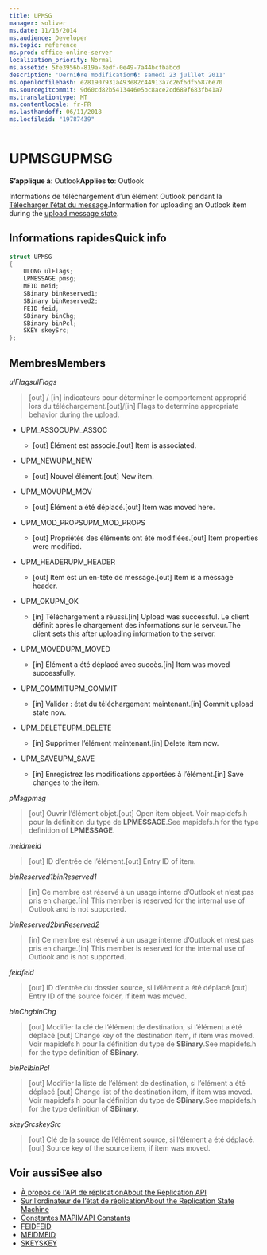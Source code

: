 ```yaml
---
title: UPMSG
manager: soliver
ms.date: 11/16/2014
ms.audience: Developer
ms.topic: reference
ms.prod: office-online-server
localization_priority: Normal
ms.assetid: 5fe3956b-819a-3edf-0e49-7a44bcfbabcd
description: 'Derni�re modification�: samedi 23 juillet 2011'
ms.openlocfilehash: e281907931a493e82c44913a7c26f6df55876e70
ms.sourcegitcommit: 9d60cd82b5413446e5bc8ace2cd689f683fb41a7
ms.translationtype: MT
ms.contentlocale: fr-FR
ms.lasthandoff: 06/11/2018
ms.locfileid: "19787439"
---
```

# <a name="upmsg"></a><span data-ttu-id="d44db-103">UPMSG</span><span class="sxs-lookup"><span data-stu-id="d44db-103">UPMSG</span></span>

<span data-ttu-id="d44db-104">**S’applique à**: Outlook</span><span class="sxs-lookup"><span data-stu-id="d44db-104">**Applies to**: Outlook</span></span> 
  
<span data-ttu-id="d44db-105">Informations de téléchargement d’un élément Outlook pendant la [Télécharger l’état du message](upload-message-state.md).</span><span class="sxs-lookup"><span data-stu-id="d44db-105">Information for uploading an Outlook item during the [upload message state](upload-message-state.md).</span></span>
  
## <a name="quick-info"></a><span data-ttu-id="d44db-106">Informations rapides</span><span class="sxs-lookup"><span data-stu-id="d44db-106">Quick info</span></span>

```cpp
struct UPMSG 
{ 
    ULONG ulFlags; 
    LPMESSAGE pmsg; 
    MEID meid; 
    SBinary binReserved1; 
    SBinary binReserved2; 
    FEID feid; 
    SBinary binChg; 
    SBinary binPcl; 
    SKEY skeySrc; 
};
```

## <a name="members"></a><span data-ttu-id="d44db-107">Membres</span><span class="sxs-lookup"><span data-stu-id="d44db-107">Members</span></span>

 <span data-ttu-id="d44db-108">_ulFlags_</span><span class="sxs-lookup"><span data-stu-id="d44db-108">_ulFlags_</span></span>
  
> <span data-ttu-id="d44db-109">[out] / [in] indicateurs pour déterminer le comportement approprié lors du téléchargement.</span><span class="sxs-lookup"><span data-stu-id="d44db-109">[out]/[in] Flags to determine appropriate behavior during the upload.</span></span> 
    
  - <span data-ttu-id="d44db-110">UPM_ASSOC</span><span class="sxs-lookup"><span data-stu-id="d44db-110">UPM_ASSOC</span></span>
    
    - <span data-ttu-id="d44db-111">[out] Élément est associé.</span><span class="sxs-lookup"><span data-stu-id="d44db-111">[out] Item is associated.</span></span>
    
  - <span data-ttu-id="d44db-112">UPM_NEW</span><span class="sxs-lookup"><span data-stu-id="d44db-112">UPM_NEW</span></span>
    
    - <span data-ttu-id="d44db-113">[out] Nouvel élément.</span><span class="sxs-lookup"><span data-stu-id="d44db-113">[out] New item.</span></span> 
    
  - <span data-ttu-id="d44db-114">UPM_MOV</span><span class="sxs-lookup"><span data-stu-id="d44db-114">UPM_MOV</span></span>
    
    - <span data-ttu-id="d44db-115">[out] Élément a été déplacé.</span><span class="sxs-lookup"><span data-stu-id="d44db-115">[out] Item was moved here.</span></span>
    
  - <span data-ttu-id="d44db-116">UPM_MOD_PROPS</span><span class="sxs-lookup"><span data-stu-id="d44db-116">UPM_MOD_PROPS</span></span>
    
    - <span data-ttu-id="d44db-117">[out] Propriétés des éléments ont été modifiées.</span><span class="sxs-lookup"><span data-stu-id="d44db-117">[out] Item properties were modified.</span></span>
    
  - <span data-ttu-id="d44db-118">UPM_HEADER</span><span class="sxs-lookup"><span data-stu-id="d44db-118">UPM_HEADER</span></span>
    
    - <span data-ttu-id="d44db-119">[out] Item est un en-tête de message.</span><span class="sxs-lookup"><span data-stu-id="d44db-119">[out] Item is a message header.</span></span>
    
  - <span data-ttu-id="d44db-120">UPM_OK</span><span class="sxs-lookup"><span data-stu-id="d44db-120">UPM_OK</span></span>
    
    - <span data-ttu-id="d44db-121">[in] Téléchargement a réussi.</span><span class="sxs-lookup"><span data-stu-id="d44db-121">[in] Upload was successful.</span></span> <span data-ttu-id="d44db-122">Le client définit après le chargement des informations sur le serveur.</span><span class="sxs-lookup"><span data-stu-id="d44db-122">The client sets this after uploading information to the server.</span></span>
    
  - <span data-ttu-id="d44db-123">UPM_MOVED</span><span class="sxs-lookup"><span data-stu-id="d44db-123">UPM_MOVED</span></span>
    
    - <span data-ttu-id="d44db-124">[in] Élément a été déplacé avec succès.</span><span class="sxs-lookup"><span data-stu-id="d44db-124">[in] Item was moved successfully.</span></span>
    
  - <span data-ttu-id="d44db-125">UPM_COMMIT</span><span class="sxs-lookup"><span data-stu-id="d44db-125">UPM_COMMIT</span></span>
    
    - <span data-ttu-id="d44db-126">[in] Valider : état du téléchargement maintenant.</span><span class="sxs-lookup"><span data-stu-id="d44db-126">[in] Commit upload state now.</span></span>
    
  - <span data-ttu-id="d44db-127">UPM_DELETE</span><span class="sxs-lookup"><span data-stu-id="d44db-127">UPM_DELETE</span></span>
    
    - <span data-ttu-id="d44db-128">[in] Supprimer l’élément maintenant.</span><span class="sxs-lookup"><span data-stu-id="d44db-128">[in] Delete item now.</span></span>
    
  - <span data-ttu-id="d44db-129">UPM_SAVE</span><span class="sxs-lookup"><span data-stu-id="d44db-129">UPM_SAVE</span></span>
    
    - <span data-ttu-id="d44db-130">[in] Enregistrez les modifications apportées à l’élément.</span><span class="sxs-lookup"><span data-stu-id="d44db-130">[in] Save changes to the item.</span></span>
    
<span data-ttu-id="d44db-131">_pMsg_</span><span class="sxs-lookup"><span data-stu-id="d44db-131">_pmsg_</span></span>
  
> <span data-ttu-id="d44db-132">[out] Ouvrir l’élément objet.</span><span class="sxs-lookup"><span data-stu-id="d44db-132">[out] Open item object.</span></span> <span data-ttu-id="d44db-133">Voir mapidefs.h pour la définition du type de **LPMESSAGE**.</span><span class="sxs-lookup"><span data-stu-id="d44db-133">See mapidefs.h for the type definition of **LPMESSAGE**.</span></span> 
    
<span data-ttu-id="d44db-134">_meid_</span><span class="sxs-lookup"><span data-stu-id="d44db-134">_meid_</span></span>
  
> <span data-ttu-id="d44db-135">[out] ID d’entrée de l’élément.</span><span class="sxs-lookup"><span data-stu-id="d44db-135">[out] Entry ID of item.</span></span>
    
<span data-ttu-id="d44db-136">_binReserved1_</span><span class="sxs-lookup"><span data-stu-id="d44db-136">_binReserved1_</span></span>
  
> <span data-ttu-id="d44db-137">[in] Ce membre est réservé à un usage interne d’Outlook et n’est pas pris en charge.</span><span class="sxs-lookup"><span data-stu-id="d44db-137">[in] This member is reserved for the internal use of Outlook and is not supported.</span></span> 
    
<span data-ttu-id="d44db-138">_binReserved2_</span><span class="sxs-lookup"><span data-stu-id="d44db-138">_binReserved2_</span></span>
  
> <span data-ttu-id="d44db-139">[in] Ce membre est réservé à un usage interne d’Outlook et n’est pas pris en charge.</span><span class="sxs-lookup"><span data-stu-id="d44db-139">[in] This member is reserved for the internal use of Outlook and is not supported.</span></span> 
    
<span data-ttu-id="d44db-140">_feid_</span><span class="sxs-lookup"><span data-stu-id="d44db-140">_feid_</span></span>
  
> <span data-ttu-id="d44db-141">[out] ID d’entrée du dossier source, si l’élément a été déplacé.</span><span class="sxs-lookup"><span data-stu-id="d44db-141">[out] Entry ID of the source folder, if item was moved.</span></span>
    
<span data-ttu-id="d44db-142">_binChg_</span><span class="sxs-lookup"><span data-stu-id="d44db-142">_binChg_</span></span>
  
> <span data-ttu-id="d44db-143">[out] Modifier la clé de l’élément de destination, si l’élément a été déplacé.</span><span class="sxs-lookup"><span data-stu-id="d44db-143">[out] Change key of the destination item, if item was moved.</span></span> <span data-ttu-id="d44db-144">Voir mapidefs.h pour la définition du type de **SBinary**.</span><span class="sxs-lookup"><span data-stu-id="d44db-144">See mapidefs.h for the type definition of **SBinary**.</span></span> 
    
<span data-ttu-id="d44db-145">_binPcl_</span><span class="sxs-lookup"><span data-stu-id="d44db-145">_binPcl_</span></span>
  
> <span data-ttu-id="d44db-146">[out] Modifier la liste de l’élément de destination, si l’élément a été déplacé.</span><span class="sxs-lookup"><span data-stu-id="d44db-146">[out] Change list of the destination item, if item was moved.</span></span> <span data-ttu-id="d44db-147">Voir mapidefs.h pour la définition du type de **SBinary**.</span><span class="sxs-lookup"><span data-stu-id="d44db-147">See mapidefs.h for the type definition of **SBinary**.</span></span> 
    
<span data-ttu-id="d44db-148">_skeySrc_</span><span class="sxs-lookup"><span data-stu-id="d44db-148">_skeySrc_</span></span>
  
> <span data-ttu-id="d44db-149">[out] Clé de la source de l’élément source, si l’élément a été déplacé.</span><span class="sxs-lookup"><span data-stu-id="d44db-149">[out] Source key of the source item, if item was moved.</span></span>
    
## <a name="see-also"></a><span data-ttu-id="d44db-150">Voir aussi</span><span class="sxs-lookup"><span data-stu-id="d44db-150">See also</span></span>

- [<span data-ttu-id="d44db-151">À propos de l’API de réplication</span><span class="sxs-lookup"><span data-stu-id="d44db-151">About the Replication API</span></span>](about-the-replication-api.md)
- [<span data-ttu-id="d44db-152">Sur l’ordinateur de l’état de réplication</span><span class="sxs-lookup"><span data-stu-id="d44db-152">About the Replication State Machine</span></span>](about-the-replication-state-machine.md)
- [<span data-ttu-id="d44db-153">Constantes MAPI</span><span class="sxs-lookup"><span data-stu-id="d44db-153">MAPI Constants</span></span>](mapi-constants.md)
- [<span data-ttu-id="d44db-154">FEID</span><span class="sxs-lookup"><span data-stu-id="d44db-154">FEID</span></span>](feid.md)
- [<span data-ttu-id="d44db-155">MEID</span><span class="sxs-lookup"><span data-stu-id="d44db-155">MEID</span></span>](meid.md)
- [<span data-ttu-id="d44db-156">SKEY</span><span class="sxs-lookup"><span data-stu-id="d44db-156">SKEY</span></span>](skey.md)

